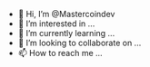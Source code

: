 - 👋 Hi, I’m @Mastercoindev
- 👀 I’m interested in ...
- 🌱 I’m currently learning ...
- 💞️ I’m looking to collaborate on ...
- 📫 How to reach me ...

<!---
Mastercoindev/Mastercoindev is a ✨ special ✨ repository because its `README.md` (this file) appears on your GitHub profile.
You can click the Preview link to take a look at your changes.
--->
